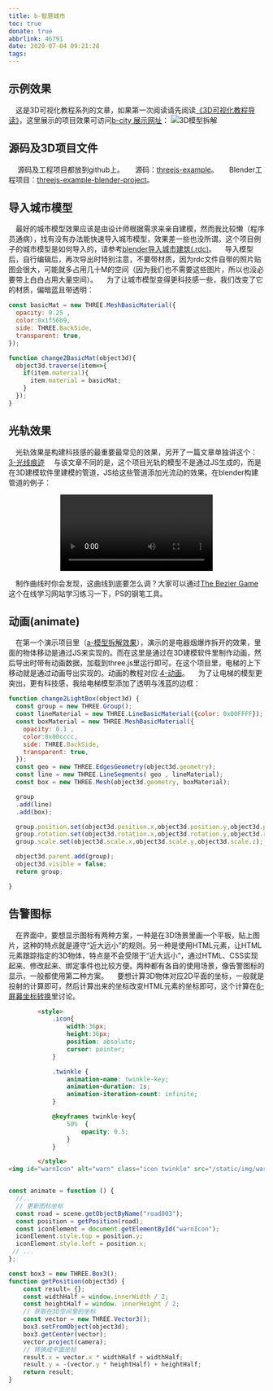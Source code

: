 ```yaml
---
title: b-智慧城市
toc: true
donate: true
abbrlink: 46791
date: 2020-07-04 09:21:28
tags:
---
```


## 示例效果
&emsp;这是3D可视化教程系列的文章，如果第一次阅读请先阅读[《3D可视化教程导读》](/posts/30679)，这里展示的项目效果可访问[b-city 展示网址](http://3d.scaugreen.cn/b-city.html)：
<img alt="3D模型拆解" src="/blog_images/3d/b-city.gif">


## 源码及3D项目文件
&emsp; 源码及工程项目都放到github上。
&emsp; 源码：[threejs-example](https://github.com/alwxkxk/threejs-example)。
&emsp; Blender工程项目：[threejs-example-blender-project](https://github.com/alwxkxk/threejs-example-blender-project)。


## 导入城市模型
&emsp;最好的城市模型效果应该是由设计师根据需求来亲自建模，然而我比较懒（程序员通病），找有没有办法能快速导入城市模型，效果差一些也没所谓。这个项目例子的城市模型是如何导入的，请参考[blender导入城市建筑(.rdc)](/posts/20949/)。
&emsp;导入模型后，自行编辑后，再次导出时特别注意，不要带材质，因为rdc文件自带的照片贴图会很大，可能就多占用几十M的空间（因为我们也不需要这些图片，所以也没必要带上白白占用大量空间）。
&emsp;为了让城市模型变得更科技感一些，我们改变了它的材质，偏暗蓝且带透明：

```js
const basicMat = new THREE.MeshBasicMaterial({
  opacity: 0.25 ,
  color:0x1f56b9,
  side: THREE.BackSide,
  transparent: true,
});

function change2BasicMat(object3d){
  object3d.traverse(item=>{
    if(item.material){
      item.material = basicMat;
    }
  });
}
```


## 光轨效果
&emsp;光轨效果是构建科技感的最重要最常见的效果，另开了一篇文章单独讲这个：[3-光线痕迹](/posts/5988)
&emsp;与该文章不同的是，这个项目光轨的模型不是通过JS生成的，而是在3D建模软件里建模的管道，JS给这些管道添加光流动的效果。在blender构建管道的例子：

<video class="lazy" controls data-src="https://test-1251805228.file.myqcloud.com//3D/blender%E5%88%B6%E4%BD%9C%E6%9B%B2%E7%BA%BF%E5%8F%98Mesh.mp4" controls="controls" style="max-width: 100%; display: block; margin-left: auto; margin-right: auto;">
your browser does not support the video tag
</video>

&emsp;制作曲线时你会发现，这曲线到底要怎么调？大家可以通过[The Bezier Game](https://bezier.method.ac/)这个在线学习网站学习练习一下，PS的钢笔工具。

## 动画(animate)
&emsp;在第一个演示项目里（[a-模型拆解效果](/posts/2544)），演示的是电器烟爆炸拆开的效果，里面的物体移动是通过JS来实现的。而在这里是通过在3D建模软件里制作动画，然后导出时带有动画数据，加载到three.js里运行即可。在这个项目里，电梯的上下移动就是通过动画导出实现的。动画的教程对应:[4-动画](/posts/60366)。
&emsp;为了让电梯的模型更突出，更有科技感，我给电梯模型添加了透明与浅蓝的边框：
```js
function change2LightBox(object3d) {
  const group = new THREE.Group();
  const lineMaterial = new THREE.LineBasicMaterial({color: 0x00FFFF});
  const boxMaterial = new THREE.MeshBasicMaterial({
    opacity: 0.1 ,
    color:0x00cccc,
    side: THREE.BackSide,
    transparent: true,
  });
  const geo = new THREE.EdgesGeometry(object3d.geometry);
  const line = new THREE.LineSegments( geo , lineMaterial);
  const box = new THREE.Mesh(object3d.geometry, boxMaterial);

  group
  .add(line)
  .add(box);

  group.position.set(object3d.position.x,object3d.position.y,object3d.position.z);
  group.rotation.set(object3d.rotation.x,object3d.rotation.y,object3d.rotation.z);
  group.scale.set(object3d.scale.x,object3d.scale.y,object3d.scale.z);

  object3d.parent.add(group);
  object3d.visible = false;
  return group;

}
```


## 告警图标
&emsp;在界面中，要想显示图标有两种方案，一种是在3D场景里画一个平板，贴上图片，这种的特点就是遵守“近大远小”的规则。另一种是使用HTML元素，让HTML元素跟踪指定的3D物体，特点是不会受限于“近大远小”，通过HTML、CSS实现起来、修改起来、绑定事件也比较方便。两种都有各自的使用场景，像告警图标的显示，一般都使用第二种方案。
&emsp;要想计算3D物体对应2D平面的坐标，一般就是投射的计算即可，然后计算出来的坐标改变HTML元素的坐标即可，这个计算在[6-屏幕坐标转换](/posts/56155)里讨论。

```html
		<style>
			.icon{
				width:36px;
				height:36px;
				position: absolute;
				cursor: pointer;
			}

			.twinkle {
				animation-name: twinkle-key;
				animation-duration: 1s;
				animation-iteration-count: infinite;
			}

			@keyframes twinkle-key{
				50%  {
					opacity: 0.5;
				}
			}

		</style>
<img id="warnIcon" alt="warn" class="icon twinkle" src="/static/img/warn.svg" >
```


```js

const animate = function () {
  //...
  // 更新图标坐标
  const road = scene.getObjectByName("road003");
  const position = getPosition(road);
  const iconElement = document.getElementById("warnIcon");
  iconElement.style.top = position.y;
  iconElement.style.left = position.x;
 // ...
};

const box3 = new THREE.Box3();
function getPosition(object3d) {
    const result= {};
    const widthHalf = window.innerWidth / 2;
    const heightHalf = window. innerHeight / 2;
    // 获取在3D空间里的坐标
    const vector = new THREE.Vector3();
    box3.setFromObject(object3d);
    box3.getCenter(vector);
    vector.project(camera);
    // 转换成平面坐标
    result.x = vector.x * widthHalf + widthHalf;
    result.y = -(vector.y * heightHalf) + heightHalf;
    return result;
}
```